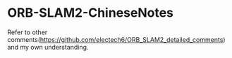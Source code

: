 # ORB-SLAM2-ChineseNotes
Refer to other comments(https://github.com/electech6/ORB_SLAM2_detailed_comments) and my own understanding.  
